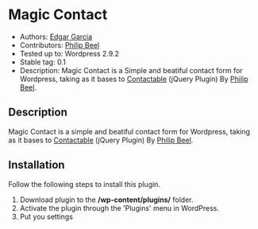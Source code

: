 # Magic Contact
* Authors: [Edgar Garcia](http://hunk.com.mx "Hunk")
* Contributors: [Philip Beel](http://theodin.co.uk/ "Philip Beel")
* Tested up to: Wordpress 2.9.2
* Stable tag: 0.1
* Description: Magic Contact is a Simple and beatiful contact form for Wordpress, taking as it bases to [Contactable](http://theodin.co.uk/blog/ajax/contactable-jquery-plugin.html "Contactable") (jQuery Plugin) By [Philip Beel](http://theodin.co.uk/ "Philip Beel").

## Description

Magic Contact is a simple and beatiful contact form for Wordpress, taking as it bases to [Contactable](http://theodin.co.uk/blog/ajax/contactable-jquery-plugin.html "Contactable") (jQuery Plugin) By [Philip Beel](http://theodin.co.uk/ "Philip Beel").

## Installation 

Follow the following steps to install this plugin.

1.	Download plugin to the **/wp-content/plugins/** folder.
2.	Activate the plugin through the 'Plugins' menu in WordPress.
3.  Put you settings
